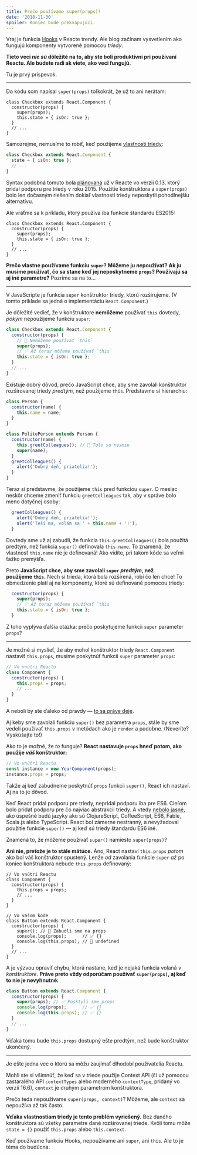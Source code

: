 ```yaml
---
title: Prečo používame super(props)?
date: '2018-11-30'
spoiler: Koniec bude prekvapujúci. 
---
```


Vraj je funkcia [Hooks](https://reactjs.org/docs/hooks-intro.html) v Reacte trendy. Ale blog začínam vysvetlením ako fungujú komponenty vytvorené pomocou *triedy*.

**Tieto veci *nie sú* dôležité na to, aby ste boli produktívni pri používaní Reactu. Ale budete radi ak viete, ako veci fungujú.**

Tu je prvý príspevok.

---

Do kódu som napísal `super(props)` toľkokrát, že už to ani nerátam:

```jsx{3}
class Checkbox extends React.Component {
  constructor(props) {
    super(props);
    this.state = { isOn: true };
  }
  // ...
}
```

Samozrejme, nemusíme to robiť, keď použijeme [vlastnosti triedy](https://github.com/tc39/proposal-class-fields):

```jsx
class Checkbox extends React.Component {
  state = { isOn: true };
  // ...
}
```

Syntax podobná tomuto bola [plánovaná](https://reactjs.org/blog/2015/01/27/react-v0.13.0-beta-1.html#es7-property-initializers) už v Reacte vo verzii 0.13, ktorý pridal podporu pre triedy v roku 2015. Použitie konštruktora a `super(props)` bolo len dočasným riešením dokiaľ vlastnosti triedy neposkytli pohodlnejšiu alternatívu.

Ale vráťme sa k príkladu, ktorý používa iba funkcie štandardu ES2015:

```jsx{3}
class Checkbox extends React.Component {
  constructor(props) {
    super(props);
    this.state = { isOn: true };
  }
  // ...
}
```

**Prečo vlastne používame funkciu `super`? Môžeme ju *ne*používať? Ak ju musíme používať, čo sa stane keď jej neposkytneme `props`? Používajú sa aj iné parametre?** Pozrime sa na to…

---

V JavaScripte je funkcia `super` konštruktor triedy, ktorú rozširujeme. (V tomto príklade sa jedná o implementáciu `React.Component`.)

Je dôležité vedieť, že v konštruktore **nemôžeme** používať `this` dovtedy, *pokým* nepoužijeme funkciu `super`:

```jsx
class Checkbox extends React.Component {
  constructor(props) {
    // 🔴 Nemôžeme používať `this`
    super(props);
    // ✅ Až teraz môžeme používať `this`
    this.state = { isOn: true };
  }
  // ...
}
```

Existuje dobrý dôvod, prečo JavaScript chce, aby sme zavolali konštruktor rozširovanej triedy *predtým*, než použijeme `this`. Predstavme si hierarchiu:

```jsx
class Person {
  constructor(name) {
    this.name = name;
  }
}

class PolitePerson extends Person {
  constructor(name) {
    this.greetColleagues(); // 🔴 Toto sa nesmie
    super(name);
  }
  greetColleagues() {
    alert('Dobrý deň, priatelia!');
  }
}
```

Teraz si predstavme, že použijeme `this` pred funkciou `super`. O mesiac neskôr chceme zmeniť funkciu `greetColleagues` tak, aby v správe bolo meno dotyčnej osoby:

```jsx
  greetColleagues() {
    alert('Dobrý deň, priatelia!');
    alert('Teší ma, volám sa ' + this.name + '!');
  }
```

Dovtedy sme už aj zabudli, že funkcia `this.greetColleagues()` bola použitá predtým, než funkcia `super()` definovala `this.name`. To znamená, že vlastnosť `this.name` nie je definovaná! Ako vidíte, pri takom kóde sa veľmi ťažko premýšľa.

Preto **JavaScript chce, aby sme zavolali `super` *predtým*, než použijeme `this`.** Nech si trieda, ktorá bola rozšírená, robí čo len chce! To obmedzenie platí aj na komponenty, ktoré sú definované pomocou triedy:

```jsx
  constructor(props) {
    super(props);
    // ✅ Až teraz môžeme používať `this`
    this.state = { isOn: true };
  }
```

Z toho vyplýva ďalšia otázka: prečo poskytujeme funkcii `super` parameter `props`?

---

Je možné si myslieť, že aby mohol konštruktor triedy `React.Component` nastaviť `this.props`, musíme poskytnúť funkcii `super` parameter `props`:

```jsx
// Vo vnútri Reactu
class Component {
  constructor(props) {
    this.props = props;
    // ...
  }
}
```

A neboli by ste ďaleko od pravdy — [to sa práve deje](https://github.com/facebook/react/blob/1d25aa5787d4e19704c049c3cfa985d3b5190e0d/packages/react/src/ReactBaseClasses.js#L22).

Aj keby sme zavolali funkciu `super()` bez parametra `props`, stále by sme vedeli používať `this.props` v metódach ako je `render` a podobne. (Neveríte? Vyskúšajte to!)

Ako to je možné, že *to* funguje? **React nastavuje `props` hneď potom, ako použije *váš* konštruktor:**

```jsx
// Vo vnútri Reactu
const instance = new YourComponent(props);
instance.props = props;
```

Takže aj keď zabudneme poskytnúť `props` funkcii `super()`, React ich nastaví. Aj na to je dôvod.

Keď React pridal podporu pre triedy, nepridal podporu iba pre ES6. Cieľom bolo pridať podporu pre čo najviac abstrakcii triedy. A vtedy [nebolo jasné](https://reactjs.org/blog/2015/01/27/react-v0.13.0-beta-1.html#other-languages), ako úspešné budú jazyky ako sú ClojureScript, CoffeeScript, ES6, Fable, Scala.js alebo TypeScript. React bol zámerne nestranný, a nevyžadoval použitie funkcie `super()` — aj keď sú triedy štandardu ES6 iné.

Znamená to, že môžeme používať `super()` namiesto `super(props)`?

**Ani nie, pretože je to stále mätúce.** Áno, React nastaví `this.props` *potom* ako bol váš konštruktor spustený. Lenže *od* zavolania funkcie `super` *až* po koniec konštruktora nebude `this.props` definovaný:

```jsx{14}
// Vo vnútri Reactu
class Component {
  constructor(props) {
    this.props = props;
    // ...
  }
}

// Vo vašom kóde
class Button extends React.Component {
  constructor(props) {
    super(); // 😬 Zabudli sme na props
    console.log(props);      // ✅ {}
    console.log(this.props); // 😬 undefined 
  }
  // ...
}
```

A je výzvou opraviť chybu, ktorá nastane, keď je nejaká funkcia volaná *v konštruktore*. **Práve preto vždy odporúčam používať `super(props)`, aj keď to nie je nevyhnutné:**

```jsx
class Button extends React.Component {
  constructor(props) {
    super(props); // ✅ Posktyli sme props
    console.log(props);      // ✅ {}
    console.log(this.props); // ✅ {}
  }
  // ...
}
```

Vďaka tomu bude `this.props` dostupný ešte predtým, než bude konštruktor ukončený.

-----

Je ešte jedna vec o ktorú sa môžu zaujímať dlhodobí používatelia Reactu.

Mohli ste si všimnúť, že keď sa v triede použije Context API (či už pomocou zastaralého API `contextTypes` alebo moderného `contextType`, pridaný vo verzii 16.6), `context` je druhým parametrom konštruktora.

Prečo teda nepoužívame `super(props, context)`? Môžeme, ale `context` sa nepoužíva až tak často.

**Vďaka vlastnostiam triedy je tento problém vyriešený.** Bez daného konštruktora sú všetky parametre dané rozširovanej triede. Kvôli tomu môže `state = {}` použiť `this.props` alebo `this.context`.

Keď používame funkciu Hooks, nepoužívame ani `super`, ani `this`. Ale to je téma do budúcna.
